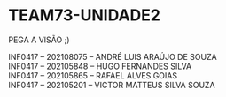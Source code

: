 # TEAM73-UNIDADE2
PEGA A VISÃO ;) 

INF0417 – 202108075 – ANDRÉ LUIS ARAÚJO DE SOUZA<br>
INF0417 – 202105848 – HUGO FERNANDES SILVA<br>
INF0417 – 202105865 – RAFAEL ALVES GOIAS<br>
INF0417 – 202105201 – VICTOR MATTEUS SILVA SOUZA<br>
